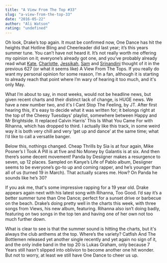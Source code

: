```yaml
---
title: "A View From The Top #33"
slug: "a-view-from-the-top-33"
date: "2016-05-22"
author: "Ali Watson"
rating: "undefined"
---
```


Oh look, Drake’s top again. It must be confirmed now, One Dance has hit the heights that Hotline Bling and Cheerleader did last year; it’s this years summer tune. You can’t have not heard it. It’s not really worth me offering my opinion on it; everyone’s already got one, and you’ve probably already read what [Kate](http://pearshapedexeter.com/a-view-from-the-top-32/), [Charlotte,](http://pearshapedexeter.com/a-view-from-the-top-31/) [Jessikah](http://pearshapedexeter.com/a-view-from-the-top-28/), [Sam](http://pearshapedexeter.com/a-view-from-the-top-29/) and [Srinandini](http://pearshapedexeter.com/a-view-from-the-top-30/) thought of it in the previous 627 (or what it seems like) A View From The Tops. If you really do want my personal opinion for some reason, I’m a fan, although it is starting to already reach that point where I’m wary of hearing it too much, and it's only May.

What I’m about to say, in most weeks, would not be headline news, but given recent charts and their distinct lack of change, is HUGE news. We have a new number two, and it's I Cant Stop The Feeling, by JT. After first hearing this, it's easy to decide what it was written for; it belongs right at the top of the Cheesy Tuesdays' playlist, somewhere between Happy and Mr Brightside. It replaced Calvin Harris’ This Is What You Came For with Rihanna, which has dropped to third. I actually like this track, in some weird way it is both very chill and very ‘get up and dance’ at the same time; what I’d like to call a versatile banger.

Below this, nothings changed. Cheap Thrills by Sia is at four again, Mike Posner’s I Took A Pill is at five and No Money by Galantis is at six. And then there’s some decent movement! Panda by Desiigner makes a resurgence to seven, up 12 places. Sampled on Kanye’s Life of Pablo album, Desiigner seems to be everyone’s go-to up and coming rapper, and he’s younger than all of us (turned 19 in March). That actually scares me. How? On Panda he sounds like he’s 30?

If you ask me, that's some impressive rapping for a 19 year old. Drake appears again next with his latest song with Rihanna, Too Good. I’d say it’s a better summer tune than One Dance; perfect for a sunset drive or barbecue on the beach. Drake’s doing pretty well in the charts this week, with three songs from Views, his new album, featuring. Rihanna also isn’t doing badly, featuring on two songs in the top ten and having one of her own not too much further down.

What is clear to see is that the summer sound is hitting the charts, but it's always the club anthems at the top. Where’s the variety? Catfish And The Bottlemen released yet another single recently and yet again no sign of it, and the only indie band in the top 20 is Lukas Graham, only because 7 Years still hasn’t slipped into oblivion to become another one hit wonder. But not to worry, at least we still have One Dance to cheer us up.

